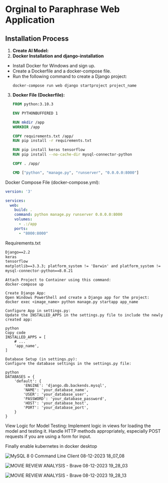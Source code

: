 
# Orginal to Paraphrase Web Application
## Installation Process

1. **Create AI Model:**
2.  **Docker Installation and django-installation**
   - Install Docker for Windows and sign up.
   - Create a Dockerfile and a docker-compose file.
   - Run the following command to create a Django project:
     ```
     docker-compose run web django startproject project_name
     ```

3. **Docker File (Dockerfile):**
   ```dockerfile
   FROM python:3.10.3

   ENV PYTHONBUFFERED 1

   RUN mkdir /app
   WORKDIR /app

   COPY requirements.txt /app/
   RUN pip install -r requirements.txt

   RUN pip install keras tensorflow
   RUN pip install --no-cache-dir mysql-connector-python

   COPY . /app/

   CMD ["python", "manage.py", "runserver", "0.0.0.0:8000"]

Docker Compose File (docker-compose.yml):
```dockerfile-compose.yaml
version: '3'

services:
  web:
    build: .
    command: python manage.py runserver 0.0.0.0:8000
    volumes:
      - .:/app
    ports:
      - "8000:8000"
```
Requirements.txt
```requirements.txt
Django==2.2
keras
tensorflow 
matplotlib==3.3.3; platform_system != 'Darwin' and platform_system != 'Windows'
mysql-connector-python==8.0.21

```
```docker configure
Attach Project to Container using this command:
docker-compose up
```
```
Create Django App:
Open Windows PowerShell and create a Django app for the project:
docker exec <image_name> python manage.py startapp app_name
```
```
Configure App in settings.py:
Update the INSTALLED_APPS in the settings.py file to include the newly created app:

python
Copy code
INSTALLED_APPS = [
    # ...
    'app_name',
]
```
```
Database Setup (in settings.py):
Configure the database settings in the settings.py file:

python
DATABASES = {
    'default': {
        'ENGINE': 'django.db.backends.mysql',
        'NAME': 'your_database_name',
        'USER': 'your_database_user',
        'PASSWORD': 'your_database_password',
        'HOST': 'your_database_host',
        'PORT': 'your_database_port',
    }
}
```

View Logic for Model Testing:
Implement logic in views for loading the model and testing it. Handle HTTP methods appropriately, especially POST requests if you are using a form for input.

Finally enable kubernetes in docker desktop




![MySQL 8 0 Command Line Client 08-12-2023 18_07_08](https://github.com/samanth2012/Orginal-to-Paraphrase/assets/114215621/67d6f934-e7cc-456c-b0e0-702fe8793599)

![MOVIE REVIEW ANALYSIS - Brave 08-12-2023 19_28_03](https://github.com/samanth2012/Orginal-to-Paraphrase/assets/114215621/e00f1bd3-b3a4-4282-90df-89a907daab3f)


![MOVIE REVIEW ANALYSIS - Brave 08-12-2023 19_28_13](https://github.com/samanth2012/Orginal-to-Paraphrase/assets/114215621/9e3b20f0-c5b2-4e21-91f7-c2914a4b8ab6)

